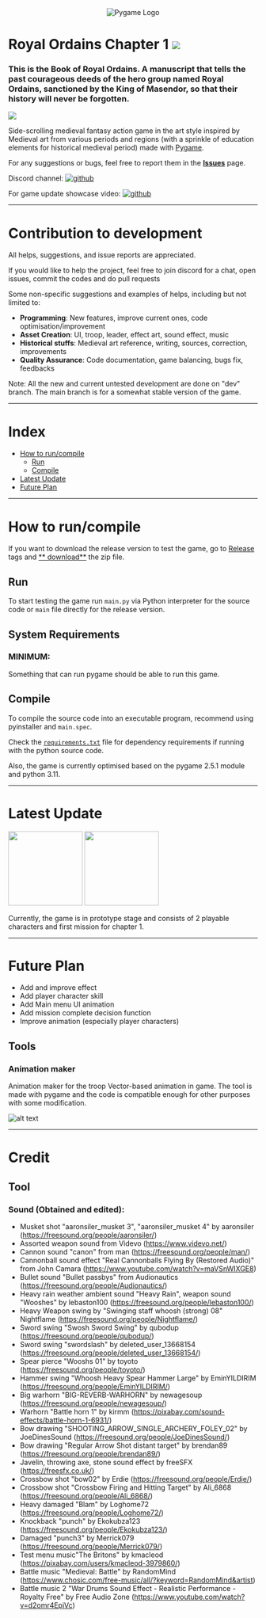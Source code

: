 <div align="center">    
    <img src="https://github.com/remance/preview/blob/main/pygamelogo.gif?raw=true" alt="Pygame Logo">
</div>


# Royal Ordains Chapter 1  <img src="https://github.com/remance/preview2/blob/main/rabbit.png?raw=true">

### This is the Book of Royal Ordains. A manuscript that tells the past courageous deeds of the hero group named Royal Ordains, sanctioned by the King of Masendor, so that their history will never be forgotten.

[![](https://markdown-videos-api.jorgenkh.no/youtube/bNDiOt0XpOI)](https://youtu.be/bNDiOt0XpOI)


Side-scrolling medieval fantasy action game in the art style inspired by Medieval art from various periods and regions (with a sprinkle of education elements for historical medieval period) made with [Pygame](https://github.com/pygame/pygame).

For any suggestions or bugs, feel free to report them in the [**Issues**](https://github.com/remance/Masendor/issues)
page.

Discord channel: [![github](https://github.com/remance/preview/blob/main/discord_logo.png?raw=true)][1]

For game update showcase video: [![github](https://github.com/remance/preview/blob/main/youtube_logo3.png?raw=true)][2]

---------------

# Contribution to development

All helps, suggestions, and issue reports are appreciated.

If you would like to help the project, feel free to join discord for a chat, open issues, commit the codes and do pull requests

Some non-specific suggestions and examples of helps, including but not limited to:

- **Programming**: New features, improve current ones, code optimisation/improvement
- **Asset Creation**: UI, troop, leader, effect art, sound effect, music
- **Historical stuffs**: Medieval art reference, writing, sources, correction, improvements
- **Quality Assurance**: Code documentation, game balancing, bugs fix, feedbacks

Note: All the new and current untested development are done on "dev" branch. The main branch is for a somewhat stable version of the game.

---------------

# Index

- [How to run/compile](#how-to-runcompile)
    - [Run](#run)
    - [Compile](#compile)
- [Latest Update](#latest-update)
- [Future Plan](#future-plan)

---

# How to run/compile

If you want to download the release version to test the game, go
to [Release](https://github.com/remance/Masendor/releases) tags and [**
download**](https://github.com/remance/Masendor/releases/download/0.6.2.3/Dream.Decision.zip) the zip file. <br>

## Run

To start testing the game run `main.py` via Python interpreter for the source code or `main` file directly for the
release version. <br>

## System Requirements

### MINIMUM:

Something that can run pygame should be able to run this game.

[//]: # ()
[//]: # (OS: Windows 7 &#40;Haven't tested on Windows XP or Vista but may work&#41;, Ubuntu and macOS need further testing)

[//]: # ()
[//]: # (Memory: 2GB RAM)

[//]: # ()
[//]: # (Processor: Need more testing)

[//]: # ()
[//]: # (Graphics: Need more testing)

[//]: # ()
[//]: # (Storage: Currently 200 MB but likely around 500 MB available space in finished version.)

[//]: # ()
[//]: # (### RECOMMEND:)

[//]: # ()
[//]: # (OS: Windows 8, Ubuntu 22.04, macOS Monterey)

[//]: # ()
[//]: # (Memory: 4GB RAM)

[//]: # ()
[//]: # (Processor: Need more testing)

[//]: # ()
[//]: # (Graphics: Need more testing)

[//]: # ()
[//]: # (Storage: 1GB available space)

## Compile

To compile the source code into an executable program, recommend using pyinstaller and `main.spec`. <br>

Check the [`requirements.txt`](requirements.txt) file for dependency requirements if running with the python source
code.<br>

Also, the game is currently optimised based on the pygame 2.5.1 module and python 3.11.

---------------

# Latest Update

<a href="https://youtu.be/video_id" title="video text"><img src="https://github.com/remance/preview2/blob/main/rabbit-rider.gif?raw=true" width="150" height="150"></a>  <a href="https://youtu.be/video_id" title="video text"><img src="https://github.com/remance/preview2/blob/main/bigta.gif?raw=true" width="150" height="150"></a>  

Currently, the game is in prototype stage and consists of 2 playable characters and first mission for chapter 1.

---------------

# Future Plan

- Add and improve effect
- Add player character skill
- Add Main menu UI animation
- Add mission complete decision function
- Improve animation (especially player characters)

[//]: # (---------------)

[//]: # ()
[//]: # (# Key features so far)

[//]: # ()
[//]: # (## History is told by the victor, but sometimes the words of the loser do not fade away)

[//]: # ()
[//]: # (> 14th October 1066 AD, Duke William of Normandy’s force arrived at Telham Hill early in the morning, while Harold)

[//]: # (> Godwinson’s force was already positioned at Senlac Ridge. It is believed that Harold intent to ambush William's army at)

[//]: # (> their camp and was surprised by William's arrival at Telham Hill.)

[//]: # ()
[//]: # (> 14th October 1066 AD, King Harold Godwinson intercepted William the Bastard’s force at Senlac Ridge, Hastings. The)

[//]: # (> rightful king of England refused to cover in a castle before the pretender and bravely marched his army to crush the)

[//]: # (> enemy head-on.)

[//]: # ()
[//]: # (Have you ever found it weird that most historical games follow only a specific version of the story? Even a single battle may have more than one side of the story. )

[//]: # ()
[//]: # (For example, the Normans say they are the underdog in the Battle of Hastings, while the Saxons also say they are the underdog. )

[//]: # (Well in this game, all versions of the story are accepted and represented. )

[//]: # (Every preset historical map will have more than 1 source of information that dictates the story tone, army composition, size, even formation and possibly more.)

[//]: # ()
[//]: # (![Image showing information about the Battle of Hastings]&#40;https://github.com/remance/preview/blob/main/source.gif?raw=true&#41;)


[//]: # ()
[//]: # (## Custom Unit Creator)

[//]: # ()
[//]: # (Bored of a simple line formation and want to try making weird unit formation? There is a custom unit editor that)

[//]: # (provides a complete freedom unit design. The custom units can be used in custom battles.)

[//]: # ()
[//]: # (![alt text]&#40;https://github.com/remance/preview/blob/main/custom.gif?raw=true&#41;)

[//]: # (## Extremely easy map creation)

[//]: # ()
[//]: # (Map creator in most games requires a degree of learning to use effectively. In this game, you just need to use MS Paint or any drawing software)

[//]: # (&#40;[GIMP]&#40;https://www.gimp.org/&#41;, [Adobe Photoshop]&#40;https://www.adobe.com/products/photoshop.html&#41;, etc.&#41; to create a map.<br>)

[//]: # ()
[//]: # (Draw the image with the right colour set, and the game will convert them into a playable map. Most other map functions)

[//]: # (are also very easy to create and modify.)

[//]: # ()
[//]: # ([Video]&#40;https://www.youtube.com/watch?v=8Omm-o6Dy60&#41; demonstration: https://www.youtube.com/watch?v=8Omm-o6Dy60)

[//]: # (## Encyclopedia and stuffs)

[//]: # ()
[//]: # (This game's encyclopedia will have more information than just from the Wikipedia website as long as they can be found)

[//]: # (that is.)

[//]: # ()
[//]: # (![alt text]&#40;https://github.com/remance/preview/blob/main/lore.gif?raw=true&#41;)

[//]: # ()
[//]: # (This function is going to be a headache to write and research. But hopefully, it will provide useful and interesting historical information to players.)


## Tools

### Animation maker

Animation maker for the troop Vector-based animation in game. The tool is made with pygame and the code is compatible enough for other purposes with some modification.

![alt text](https://github.com/remance/preview2/blob/main/animation-maker.png?raw=true)


---------------

# Credit

[//]: # (## Programming)

## Tool

[//]: # (### Subunit sprite viewer by coppermouse &#40;https://github.com/coppermouse&#41;)

[//]: # (## Game Asset)

[//]: # ()
[//]: # (### Graphic Art:)

[//]: # ()
[//]: # (### Sprite:)

[//]: # ()
[//]: # (- Prototype slash effect sprites by inogNate)

[//]: # (- Weapon sprite by jeet)

### Sound (Obtained and edited):

- Musket shot "aaronsiler_musket 3", "aaronsiler_musket 4" by aaronsiler (https://freesound.org/people/aaronsiler/)
- Assorted weapon sound from Videvo (https://www.videvo.net/)
- Cannon sound "canon" from man (https://freesound.org/people/man/)
- Cannonball sound effect "Real Cannonballs Flying By (Restored Audio)" from John Camara (https://www.youtube.com/watch?v=maVSnWIXGE8)
- Bullet sound "Bullet passbys" from Audionautics (https://freesound.org/people/Audionautics/)
- Heavy rain weather ambient sound "Heavy Rain", weapon sound "Wooshes" by lebaston100 (https://freesound.org/people/lebaston100/)
- Heavy Weapon swing by "Swinging staff whoosh (strong) 08" Nightflame (https://freesound.org/people/Nightflame/)
- Sword swing "Swosh Sword Swing" by qubodup (https://freesound.org/people/qubodup/)
- Sword swing "swordslash" by deleted_user_13668154 (https://freesound.org/people/deleted_user_13668154/)
- Spear pierce "Wooshs 01" by toyoto (https://freesound.org/people/toyoto/)
- Hammer swing "Whoosh Heavy Spear Hammer Large" by EminYILDIRIM (https://freesound.org/people/EminYILDIRIM/)
- Big warhorn "BIG-REVERB-WARHORN" by newagesoup (https://freesound.org/people/newagesoup/)
- Warhorn "Battle horn 1" by kirmm (https://pixabay.com/sound-effects/battle-horn-1-6931/)
- Bow drawing "SHOOTING_ARROW_SINGLE_ARCHERY_FOLEY_02" by JoeDinesSound (https://freesound.org/people/JoeDinesSound/)
- Bow drawing "Regular Arrow Shot distant target" by brendan89 (https://freesound.org/people/brendan89/)
- Javelin, throwing axe, stone sound effect by freeSFX (https://freesfx.co.uk/)
- Crossbow shot "bow02" by Erdie (https://freesound.org/people/Erdie/)
- Crossbow shot "Crossbow Firing and Hitting Target" by Ali_6868 (https://freesound.org/people/Ali_6868/)
- Heavy damaged "Blam" by Loghome72 (https://freesound.org/people/Loghome72/)
- Knockback "punch" by Ekokubza123 (https://freesound.org/people/Ekokubza123/)
- Damaged "punch3" by Merrick079 (https://freesound.org/people/Merrick079/)
- Test menu music"The Britons" by kmacleod (https://pixabay.com/users/kmacleod-3979860/)
- Battle music "Medieval: Battle" by RandomMind (https://www.chosic.com/free-music/all/?keyword=RandomMind&artist)
- Battle music 2 "War Drums Sound Effect - Realistic Performance - Royalty Free" by Free Audio Zone (https://www.youtube.com/watch?v=d2omr4EpjVc)


[//]: # (## Translation)


[//]: # (## Help with game coding and bugs fixed:)

[//]: # ()
[//]: # (-  coppermouse &#40;https://github.com/coppermouse&#41;)



[1]: https://discord.gg/q7yxz4netf

[2]: https://www.youtube.com/channel/UCgapwWog3mYhkEKIGW8VZtw

